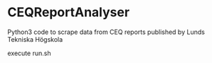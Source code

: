 # CEQReportAnalyser
Python3 code to scrape data from CEQ reports published by Lunds Tekniska Högskola

execute run.sh
